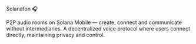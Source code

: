 Solanafon 🎧

P2P audio rooms on Solana Mobile — create, connect and communicate without intermediaries.
A decentralized voice protocol where users connect directly, maintaining privacy and control.
